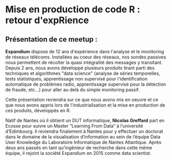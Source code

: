 # Mise en production de code R : retour d'expRience

## Présentation de ce meetup :

**Expandium** dispose de 12 ans d'expérience dans l'analyse et le monitoring de réseaux télécoms. Installées au coeur des réseaux, nos sondes passives nous permettent de récolter la quasi intégralité des messages y transitant. Depuis 2 ans, nous avons développé plusieurs produits tirant parti des techniques et algorithmes "data science" (analyse de séries temporelles, tests statistiques, apprentissage non supervisé pour l'identification automatique de problèmes radio, apprentissage supervisé pour la détection de fraude, etc...) pour aller au delà du simple monitoring passif.

Cette présentation reviendra sur ce que nous avons mis en oeuvre et ce que nous avons appris lors de l'industrialisation et la mise en production de ces produits, développés en R.

Natif de Nantes où il obtient un DUT informatique, **Nicolas Greffard** part en Ecosse pour suivre un Master “Learning From Data” à l’université d’Edimbourg. Il reviendra finalement à Nantes pour y effectuer un doctorat dans le domaine de la visualisation d’information au sein de l’équipe Data User Knowledge du Laboratoire Informatique de Nantes Atlantique. Après deux ans passés en tant qu’ingénieur de recherche dans cette même équipe, il rejoint la société Expandium en 2015 comme data scientist.

